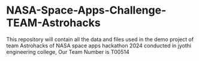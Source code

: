 # NASA-Space-Apps-Challenge-TEAM-Astrohacks
This repository will contain all the data and files used in the demo project of team Astrohacks of NASA space apps hackathon 2024 conducted in jyothi engineering college, Our Team Number is T00514
